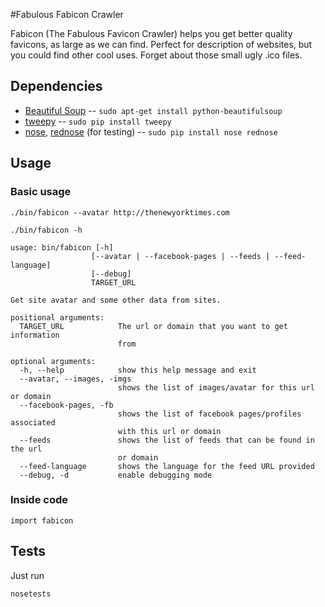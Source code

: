 #Fabulous Fabicon Crawler

Fabicon (The Fabulous Favicon Crawler) helps you get better quality favicons, as large as we can find. Perfect for description of websites, but you could find other cool uses. 
Forget about those small ugly .ico files.

## Dependencies

* [Beautiful Soup](http://www.crummy.com/software/BeautifulSoup/) -- `sudo apt-get install python-beautifulsoup`
* [tweepy](https://github.com/tweepy/tweepy) -- `sudo pip install tweepy`
* [nose](https://nose.readthedocs.org/en/latest/), [rednose](https://github.com/gfxmonk/rednose) (for testing) -- `sudo pip install nose rednose`

## Usage

### Basic usage 

    ./bin/fabicon --avatar http://thenewyorktimes.com

    ./bin/fabicon -h

	usage: bin/fabicon [-h]
	                  [--avatar | --facebook-pages | --feeds | --feed-language]
	                  [--debug]
	                  TARGET_URL
	
	Get site avatar and some other data from sites.
	
	positional arguments:
	  TARGET_URL            The url or domain that you want to get information
	                        from
	
	optional arguments:
	  -h, --help            show this help message and exit
	  --avatar, --images, -imgs
	                        shows the list of images/avatar for this url or domain
	  --facebook-pages, -fb
	                        shows the list of facebook pages/profiles associated
	                        with this url or domain
	  --feeds               shows the list of feeds that can be found in the url
	                        or domain
	  --feed-language       shows the language for the feed URL provided
	  --debug, -d           enable debugging mode

### Inside code 
	
	import fabicon


## Tests
Just run

	nosetests


	
    
